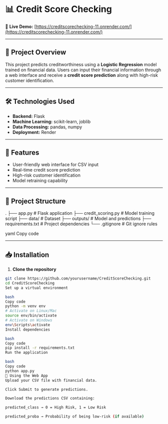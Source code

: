 # 📊 Credit Score Checking

🔗 **Live Demo:** [https://creditscorechecking-11.onrender.com/](https://creditscorechecking-11.onrender.com/)

---

## 📝 Project Overview

This project predicts creditworthiness using a **Logistic Regression** model trained on financial data. Users can input their financial information through a web interface and receive a **credit score prediction** along with high-risk customer identification.

---

## 🛠️ Technologies Used

- **Backend:** Flask  
- **Machine Learning:** scikit-learn, joblib  
- **Data Processing:** pandas, numpy  
- **Deployment:** Render  

---

## 🚀 Features

- User-friendly web interface for CSV input  
- Real-time credit score prediction  
- High-risk customer identification  
- Model retraining capability  

---

## 📂 Project Structure

.
├── app.py # Flask application
├── credit_scoring.py # Model training script
├── data/ # Dataset
├── outputs/ # Model and predictions
├── requirements.txt # Project dependencies
└── .gitignore # Git ignore rules

yaml
Copy code

---

## 📥 Installation

1. **Clone the repository**

```bash
git clone https://github.com/yourusername/CreditScoreChecking.git
cd CreditScoreChecking
Set up a virtual environment

bash
Copy code
python -m venv env
# Activate on Linux/Mac
source env/bin/activate
# Activate on Windows
env\Scripts\activate
Install dependencies

bash
Copy code
pip install -r requirements.txt
Run the application

bash
Copy code
python app.py
🎯 Using the Web App
Upload your CSV file with financial data.

Click Submit to generate predictions.

Download the predictions CSV containing:

predicted_class → 0 = High Risk, 1 = Low Risk

predicted_proba → Probability of being low-risk (if available)


